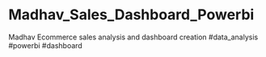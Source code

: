 # Madhav_Sales_Dashboard_Powerbi
Madhav Ecommerce sales analysis and dashboard creation
#data_analysis #powerbi #dashboard
